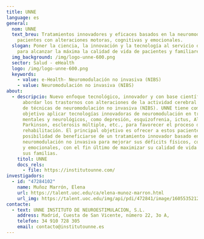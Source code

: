 ```yaml
---
title: UNNE
language: es
general:
  nom: UNNE
  text_breu: Tratamientos innovadores y eficaces basados en la neuromodulación a
    pacientes con alteraciones motoras, cognitivas y emocionales.
  slogan: Poner la ciencia, la innovación y la tecnología al servicio de la salud
    para alcanzar la máxima la calidad de vida de pacientes y familiares
  img_background: /img/logo-unne-600.png
  sector: Salud - eHealth
  logo: /img/logo-unne-600.png
  keywords:
    - value: e-Health- Neuromodulación no invasiva (NIBS)
    - value: Neuromodulación no invasiva (NIBS)
about:
  - descripcio: Nuevo enfoque tecnológico, innovador y con base científica para
      abordar los trastornos con alteraciones de la actividad cerebral a través
      de técnicas de neuromodulación no invasiva (NIBS). UNNE tiene como
      objetivo aplicar tecnologías innovadoras de neuromodulación en trastornos
      mentales y neurológicos, como depresión, esquizofrenia, ictus, Alzheimer,
      Parkinson, esclerosis múltiple, etc., para favorecer el proceso de
      rehabilitación. El principal objetivo es ofrecer a estos pacientes la
      posibilidad de beneficiarse de un tratamiento innovador basado en la
      neuromodulación no invasiva para mejorar sus déficits físicos, cognitivos
      y emocionales, con el fin último de maximizar su calidad de vida y la de
      sus familias.
    titol: UNNE
    docs_rels:
      - file: https://institutounne.com/
investigadors:
  - id: "47284102"
    name: Muñoz Marrón, Elena
    url: https://talent.uoc.edu/ca/elena-munoz-marron.html
    url_img: https://talent.uoc.edu/img/api/pdi/472841/image/1605535212020
contacte:
  - text: UNNE INSTITUTO DE NEUROESTIMULACION, S.L.
    address: Madrid, Cuesta de San Vicente, número 22, 3o A,
    telefon: 34 910 728 305
    email: contacto@institutounne.es
---
```

